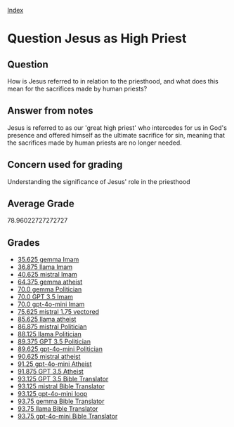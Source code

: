 
[Index](../../index.md)
# Question Jesus as High Priest
## Question
How is Jesus referred to in relation to the priesthood, and what does this mean for the sacrifices made by human priests?

## Answer from notes
Jesus is referred to as our 'great high priest' who intercedes for us in God's presence and offered himself as the ultimate sacrifice for sin, meaning that the sacrifices made by human priests are no longer needed.

## Concern used for grading
Understanding the significance of Jesus' role in the priesthood

## Average Grade
78.96022727272727

## Grades
 * [35.625 gemma Imam](../answers/gemma_Imam/Jesus_as_High_Priest.md)
 * [36.875 llama Imam](../answers/llama_Imam/Jesus_as_High_Priest.md)
 * [40.625 mistral Imam](../answers/mistral_Imam/Jesus_as_High_Priest.md)
 * [64.375 gemma atheist](../answers/gemma_atheist/Jesus_as_High_Priest.md)
 * [70.0 gemma Politician](../answers/gemma_Politician/Jesus_as_High_Priest.md)
 * [70.0 GPT 3.5 Imam](../answers/GPT_3.5_Imam/Jesus_as_High_Priest.md)
 * [70.0 gpt-4o-mini Imam](../answers/gpt-4o-mini_Imam/Jesus_as_High_Priest.md)
 * [75.625 mistral 1.75 vectored](../answers/mistral_1.75_vectored/Jesus_as_High_Priest.md)
 * [85.625 llama atheist](../answers/llama_atheist/Jesus_as_High_Priest.md)
 * [86.875 mistral Politician](../answers/mistral_Politician/Jesus_as_High_Priest.md)
 * [88.125 llama Politician](../answers/llama_Politician/Jesus_as_High_Priest.md)
 * [89.375 GPT 3.5 Politician](../answers/GPT_3.5_Politician/Jesus_as_High_Priest.md)
 * [89.625 gpt-4o-mini Politician](../answers/gpt-4o-mini_Politician/Jesus_as_High_Priest.md)
 * [90.625 mistral atheist](../answers/mistral_atheist/Jesus_as_High_Priest.md)
 * [91.25 gpt-4o-mini Atheist](../answers/gpt-4o-mini_Atheist/Jesus_as_High_Priest.md)
 * [91.875 GPT 3.5 Atheist](../answers/GPT_3.5_Atheist/Jesus_as_High_Priest.md)
 * [93.125 GPT 3.5 Bible Translator](../answers/GPT_3.5_Bible_Translator/Jesus_as_High_Priest.md)
 * [93.125 mistral Bible Translator](../answers/mistral_Bible_Translator/Jesus_as_High_Priest.md)
 * [93.125 gpt-4o-mini loop](../answers/gpt-4o-mini_loop/Jesus_as_High_Priest.md)
 * [93.75 gemma Bible Translator](../answers/gemma_Bible_Translator/Jesus_as_High_Priest.md)
 * [93.75 llama Bible Translator](../answers/llama_Bible_Translator/Jesus_as_High_Priest.md)
 * [93.75 gpt-4o-mini Bible Translator](../answers/gpt-4o-mini_Bible_Translator/Jesus_as_High_Priest.md)
